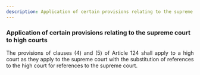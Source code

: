 ```yaml
---
description: Application of certain provisions relating to the supreme court to high courts
---
```


### Application of certain provisions relating to the supreme court to high courts
<div style="text-align: justify">

The provisions of clauses (4) and (5) of Article 124 shall apply to a high court as they apply to the supreme court with the substitution of references to the high court for references to the supreme court.
